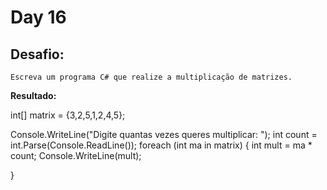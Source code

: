 # Day 16

## Desafio:

	Escreva um programa C# que realize a multiplicação de matrizes.

**Resultado:**


int[] matrix  = {3,2,5,1,2,4,5};

Console.WriteLine("Digite quantas vezes queres multiplicar: ");
int count = int.Parse(Console.ReadLine()); 
foreach (int ma in matrix)
{
    int mult = ma * count;
    Console.WriteLine(mult);
    
}